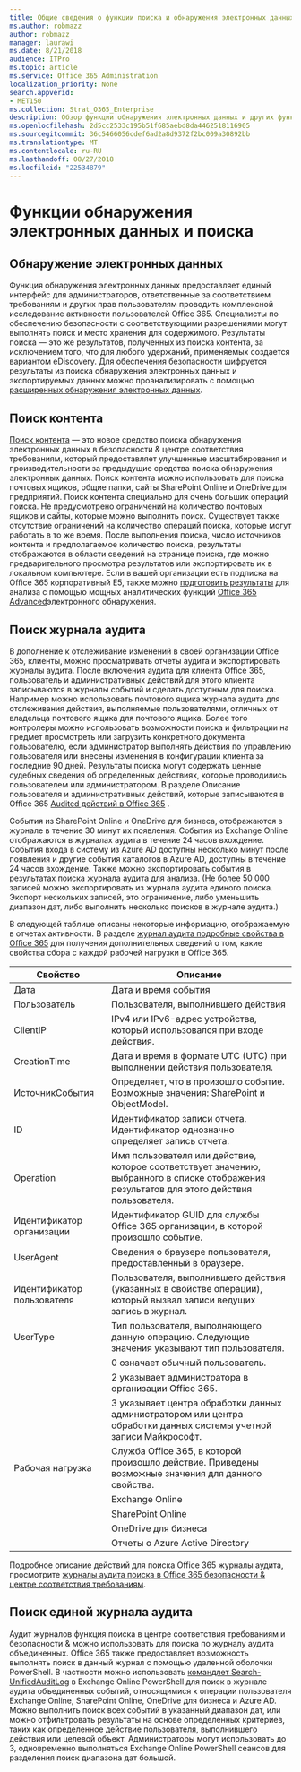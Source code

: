 ```yaml
---
title: Общие сведения о функции поиска и обнаружения электронных данных в Office 365
ms.author: robmazz
author: robmazz
manager: laurawi
ms.date: 8/21/2018
audience: ITPro
ms.topic: article
ms.service: Office 365 Administration
localization_priority: None
search.appverid:
- MET150
ms.collection: Strat_O365_Enterprise
description: Обзор функции обнаружения электронных данных и других функций поиска в Office 365 для использования аудита и прозрачность.
ms.openlocfilehash: 2d5cc2533c195b51f685aebd8da4462518116905
ms.sourcegitcommit: 36c5466056cdef6ad2a8d9372f2bc009a30892bb
ms.translationtype: MT
ms.contentlocale: ru-RU
ms.lasthandoff: 08/27/2018
ms.locfileid: "22534879"
---
```

# <a name="ediscovery-and-search-features"></a>Функции обнаружения электронных данных и поиска 

## <a name="ediscovery"></a>Обнаружение электронных данных
Функция обнаружения электронных данных предоставляет единый интерфейс для администраторов, ответственные за соответствием требованиям и других прав пользователям проводить комплексной исследование активности пользователей Office 365. Специалисты по обеспечению безопасности с соответствующими разрешениями могут выполнять поиск и место хранения для содержимого. Результаты поиска — это же результатов, полученных из поиска контента, за исключением того, что для любого удержаний, применяемых создается вариантом eDiscovery. Для обеспечения безопасности шифруется результаты из поиска обнаружения электронных данных и экспортируемых данных можно проанализировать с помощью [расширенных обнаружения электронных данных](https://support.office.com/article/office-365-advanced-ediscovery-fd53438a-a760-45f6-9df4-861b50161ae4).

## <a name="content-search"></a>Поиск контента
[Поиск контента](https://support.office.com/article/Run-a-Content-Search-in-the-Office-365-Security-Compliance-Center-61852fd9-fe8a-4880-a339-cb19ed3bff4a) — это новое средство поиска обнаружения электронных данных в безопасности & центре соответствия требованиям, который предоставляет улучшенные масштабирования и производительности за предыдущие средства поиска обнаружения электронных данных. Поиск контента можно использовать для поиска почтовых ящиков, общие папки, сайты SharePoint Online и OneDrive для предприятий. Поиск контента специально для очень больших операций поиска. Не предусмотрено ограничений на количество почтовых ящиков и сайты, которые можно выполнить поиск. Существует также отсутствие ограничений на количество операций поиска, которые могут работать в то же время. После выполнения поиска, число источников контента и предполагаемое количество поиска, результаты отображаются в области сведений на странице поиска, где можно предварительного просмотра результатов или экспортировать их в локальном компьютере. Если в вашей организации есть подписка на Office 365 корпоративный E5, также можно [подготовить результаты](https://support.office.com/article/Run-a-Content-Search-in-the-Office-365-Security-Compliance-Center-61852fd9-fe8a-4880-a339-cb19ed3bff4a#prepare) для анализа с помощью мощных аналитических функций [Office 365 Advanced](http://go.microsoft.com/fwlink/p/?LinkID=620116)электронного обнаружения.

## <a name="audit-log-search"></a>Поиск журнала аудита
В дополнение к отслеживание изменений в своей организации Office 365, клиенты, можно просматривать отчеты аудита и экспортировать журналы аудита. После включения аудита для клиента Office 365, пользователь и административных действий для этого клиента записываются в журналы событий и сделать доступным для поиска. Например можно использовать почтового ящика журнала аудита для отслеживания действия, выполняемые пользователями, отличных от владельца почтового ящика для почтового ящика. Более того контролеры можно использовать возможности поиска и фильтрации на предмет просмотреть или загрузить конкретного документа пользователю, если администратор выполнять действия по управлению пользователя или внесены изменения в конфигурации клиента за последние 90 дней. Результаты поиска могут содержать ценные судебных сведения об определенных действиях, которые проводились пользователем или администратором. В разделе Описание пользователя и административных действий, которые записываются в Office 365 [Audited действий в Office 365](https://support.office.com/article/Search-the-audit-log-in-the-Office-365-Security-Compliance-Center-0d4d0f35-390b-4518-800e-0c7ec95e946c#auditlogevents) .

События из SharePoint Online и OneDrive для бизнеса, отображаются в журнале в течение 30 минут их появления. События из Exchange Online отображаются в журналах аудита в течение 24 часов вхождение. События входа в систему из Azure AD доступны несколько минут после появления и другие события каталогов в Azure AD, доступны в течение 24 часов вхождение. Также можно экспортировать события в результатах поиска журнала аудита для анализа. (Не более 50 000 записей можно экспортировать из журнала аудита единого поиска. Экспорт нескольких записей, это ограничение, либо уменьшить диапазон дат, либо выполнить несколько поисков в журнале аудита.)

В следующей таблице описаны некоторые информацию, отображаемую в отчетах активности. В разделе [журнал аудита подробные свойства в Office 365](https://support.office.com/article/detailed-properties-in-the-office-365-audit-log-ce004100-9e7f-443e-942b-9b04098fcfc3
) для получения дополнительных сведений о том, какие свойства сбора с каждой рабочей нагрузки в Office 365.

| Свойство | Описание |
|----------------|----------------------------------------------------------------------------------------------------------------------|
| Дата | Дата и время события |
| Пользователь | Пользователя, выполнившего действия |
| ClientIP | IPv4 или IPv6-адрес устройства, который использовался при входе действия. |
| CreationTime | Дата и время в формате UTC (UTC) при выполнении действия пользователя. |
| ИсточникСобытия | Определяет, что в произошло событие. Возможные значения: SharePoint и ObjectModel. |
| ID | Идентификатор записи отчета. Идентификатор однозначно определяет запись отчета. |
| Operation | Имя пользователя или действие, которое соответствует значению, выбранного в списке отображения результатов для этого действия пользователя. |
| Идентификатор организации | Идентификатор GUID для службы Office 365 организации, в которой произошло событие. |
| UserAgent | Сведения о браузере пользователя, предоставленный в браузере. |
| Идентификатор пользователя | Пользователя, выполнившего действия (указанных в свойстве операции), который вызвал записи ведущих запись в журнал. |
| UserType | Тип пользователя, выполняющего данную операцию. Следующие значения указывают тип пользователя. |
|  | 0 означает обычный пользователь. |
|  | 2 указывает администратора в организации Office 365. |
|  | 3 указывает центра обработки данных администратором или центра обработки данных системы учетной записи Майкрософт. |
| Рабочая нагрузка | Служба Office 365, в которой произошло действие. Приведены возможные значения для данного свойства. |
|  | Exchange Online |
|  | SharePoint Online |
|  | OneDrive для бизнеса |
|  | Отчеты о Azure Active Directory |


Подробное описание действий для поиска Office 365 журналы аудита, просмотрите [журналы аудита поиска в Office 365 безопасности & центре соответствия требованиям](https://support.office.com/article/Search-the-audit-log-in-the-Office-365-Security-Compliance-Center-0d4d0f35-390b-4518-800e-0c7ec95e946c).

## <a name="search-unified-audit-log"></a>Поиск единой журнала аудита
Аудит журналов функция поиска в центре соответствия требованиям и безопасности & можно использовать для поиска по журналу аудита объединенных. Office 365 также предоставляет возможность выполнять поиск в данный журнал с помощью удаленной оболочки PowerShell. В частности можно использовать [командлет Search-UnifiedAuditLog](https://docs.microsoft.com/powershell/module/exchange/policy-and-compliance-audit/Search-UnifiedAuditLog?view=exchange-ps) в Exchange Online PowerShell для поиск в журнале аудита объединенных событий, относящимися к операции пользователя Exchange Online, SharePoint Online, OneDrive для бизнеса и Azure AD. Можно выполнить поиск всех событий в указанный диапазон дат, или можно отфильтровать результаты на основе определенных критериев, таких как определенное действие пользователя, выполнившего действия или целевой объект. Администраторы могут использовать до 3, одновременно выполняться Exchange Online PowerShell сеансов для разделения поиск диапазона дат большой.
